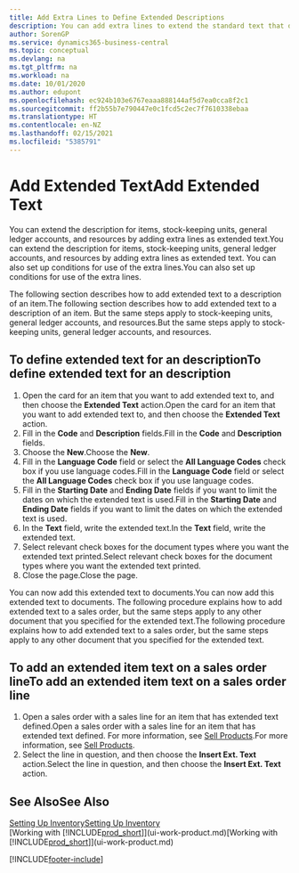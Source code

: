 ```yaml
---
title: Add Extra Lines to Define Extended Descriptions
description: You can add extra lines to extend the standard text that describes an item, a G/L account, and other data.
author: SorenGP
ms.service: dynamics365-business-central
ms.topic: conceptual
ms.devlang: na
ms.tgt_pltfrm: na
ms.workload: na
ms.date: 10/01/2020
ms.author: edupont
ms.openlocfilehash: ec924b103e6767eaaa888144af5d7ea0cca8f2c1
ms.sourcegitcommit: ff2b55b7e790447e0c1fcd5c2ec7f7610338ebaa
ms.translationtype: HT
ms.contentlocale: en-NZ
ms.lasthandoff: 02/15/2021
ms.locfileid: "5385791"
---
```

# <a name="add-extended-text"></a><span data-ttu-id="21c59-103">Add Extended Text</span><span class="sxs-lookup"><span data-stu-id="21c59-103">Add Extended Text</span></span>

<span data-ttu-id="21c59-104">You can extend the description for items, stock-keeping units, general ledger accounts, and resources by adding extra lines as extended text.</span><span class="sxs-lookup"><span data-stu-id="21c59-104">You can extend the description for items, stock-keeping units, general ledger accounts, and resources by adding extra lines as extended text.</span></span> <span data-ttu-id="21c59-105">You can also set up conditions for use of the extra lines.</span><span class="sxs-lookup"><span data-stu-id="21c59-105">You can also set up conditions for use of the extra lines.</span></span>  

<span data-ttu-id="21c59-106">The following section describes how to add extended text to a description of an item.</span><span class="sxs-lookup"><span data-stu-id="21c59-106">The following section describes how to add extended text to a description of an item.</span></span> <span data-ttu-id="21c59-107">But the same steps apply to stock-keeping units, general ledger accounts, and resources.</span><span class="sxs-lookup"><span data-stu-id="21c59-107">But the same steps apply to stock-keeping units, general ledger accounts, and resources.</span></span>  

## <a name="to-define-extended-text-for-an-description"></a><span data-ttu-id="21c59-108">To define extended text for an description</span><span class="sxs-lookup"><span data-stu-id="21c59-108">To define extended text for an description</span></span>

1. <span data-ttu-id="21c59-109">Open the card for an item that you want to add extended text to, and then choose the **Extended Text** action.</span><span class="sxs-lookup"><span data-stu-id="21c59-109">Open the card for an item that you want to add extended text to, and then choose the **Extended Text** action.</span></span>
2. <span data-ttu-id="21c59-110">Fill in the **Code** and **Description** fields.</span><span class="sxs-lookup"><span data-stu-id="21c59-110">Fill in the **Code** and **Description** fields.</span></span>
3. <span data-ttu-id="21c59-111">Choose the **New**.</span><span class="sxs-lookup"><span data-stu-id="21c59-111">Choose the **New**.</span></span>
4. <span data-ttu-id="21c59-112">Fill in the **Language Code** field or select the **All Language Codes** check box if you use language codes.</span><span class="sxs-lookup"><span data-stu-id="21c59-112">Fill in the **Language Code** field or select the **All Language Codes** check box if you use language codes.</span></span>
5. <span data-ttu-id="21c59-113">Fill in the **Starting Date** and **Ending Date** fields if you want to limit the dates on which the extended text is used.</span><span class="sxs-lookup"><span data-stu-id="21c59-113">Fill in the **Starting Date** and **Ending Date** fields if you want to limit the dates on which the extended text is used.</span></span>
6. <span data-ttu-id="21c59-114">In the **Text** field, write the extended text.</span><span class="sxs-lookup"><span data-stu-id="21c59-114">In the **Text** field, write the extended text.</span></span>
7. <span data-ttu-id="21c59-115">Select relevant check boxes for the document types where you want the extended text printed.</span><span class="sxs-lookup"><span data-stu-id="21c59-115">Select relevant check boxes for the document types where you want the extended text printed.</span></span>
8. <span data-ttu-id="21c59-116">Close the page.</span><span class="sxs-lookup"><span data-stu-id="21c59-116">Close the page.</span></span>

<span data-ttu-id="21c59-117">You can now add this extended text to documents.</span><span class="sxs-lookup"><span data-stu-id="21c59-117">You can now add this extended text to documents.</span></span> <span data-ttu-id="21c59-118">The following procedure explains how to add extended text to a sales order, but the same steps apply to any other document that you specified for the extended text.</span><span class="sxs-lookup"><span data-stu-id="21c59-118">The following procedure explains how to add extended text to a sales order, but the same steps apply to any other document that you specified for the extended text.</span></span>  

## <a name="to-add-an-extended-item-text-on-a-sales-order-line"></a><span data-ttu-id="21c59-119">To add an extended item text on a sales order line</span><span class="sxs-lookup"><span data-stu-id="21c59-119">To add an extended item text on a sales order line</span></span>

1. <span data-ttu-id="21c59-120">Open a sales order with a sales line for an item that has extended text defined.</span><span class="sxs-lookup"><span data-stu-id="21c59-120">Open a sales order with a sales line for an item that has extended text defined.</span></span> <span data-ttu-id="21c59-121">For more information, see [Sell Products](sales-how-sell-products.md).</span><span class="sxs-lookup"><span data-stu-id="21c59-121">For more information, see [Sell Products](sales-how-sell-products.md).</span></span>
2. <span data-ttu-id="21c59-122">Select the line in question, and then choose the **Insert Ext. Text** action.</span><span class="sxs-lookup"><span data-stu-id="21c59-122">Select the line in question, and then choose the **Insert Ext. Text** action.</span></span>

## <a name="see-also"></a><span data-ttu-id="21c59-123">See Also</span><span class="sxs-lookup"><span data-stu-id="21c59-123">See Also</span></span>

[<span data-ttu-id="21c59-124">Setting Up Inventory</span><span class="sxs-lookup"><span data-stu-id="21c59-124">Setting Up Inventory</span></span>](inventory-setup-inventory.md)  
<span data-ttu-id="21c59-125">[Working with [!INCLUDE[prod_short](includes/prod_short.md)]](ui-work-product.md)</span><span class="sxs-lookup"><span data-stu-id="21c59-125">[Working with [!INCLUDE[prod_short](includes/prod_short.md)]](ui-work-product.md)</span></span>


[!INCLUDE[footer-include](includes/footer-banner.md)]